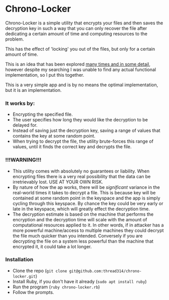 # Chrono-Locker

Chrono-Locker is a simple utility that encrypts your files and then saves the decryption key in such a way that you can only recover the file after dedicating a certain amount of time and computing resources to the problem. 

This has the effect of 'locking' you out of the files, but only for a certain amount of time. 

This is an idea that has been explored [many times and in some detail](https://www.gwern.net/Self-decrypting-files), however despite my searching I was unable to find any actual functional implementation, so I put this together. 

This is a very simple app and is by no means the optimal implementation, but it is an implementation. 

### It works by:

* Encrypting the specified file. 
* The user specifies how long they would like the decryption to be delayed for. 
* Instead of saving just the decryption key, saving a range of values that contains the key at some random point. 
* When trying to decrypt the file, the utility brute-forces this range of values, until it finds the correct key and decrypts the file. 

### !!!WARNING!!!

* This utility comes with absolutely no guarantees or liability. When encrypting files there is a very real possibility that the data can be irretrievably lost. USE AT YOUR OWN RISK. 
* By nature of how the ap works, there will be *significant* variance in the real-world times it takes to decrypt a file. This is because key will be contained at some random point in the keyspace and the app is simply cycling through this keyspace. By chance the key could be very early or late in the keyspace, which will greatly effect the decryption time. 
* The decryption estimate is based on the machine that performs the encryption and the decryption time will scale with the amount of computational resources applied to it. In other words, if in attacker has a more powerful machine/access to multiple machines they could decrypt the file much quicker than you intended. Conversely if you are decrypting the file on a system less powerful than the machine that encrypted it, it could take a lot longer. 

### Installation

* Clone the repo (`git clone git@github.com:thread314/chrono-locker.git`)
* Install Ruby, if you don't have it already (`sudo apt install ruby`)
* Run the program (`ruby chrono-locker.rb`)
* Follow the prompts. 
